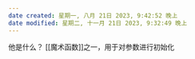 ```yaml
---
date created: 星期一, 八月 21日 2023, 9:42:52 晚上
date modified: 星期二, 十一月 21日 2023, 9:32:49 晚上
---
```

他是什么？
	[[魔术函数]]之一，用于对参数进行初始化
